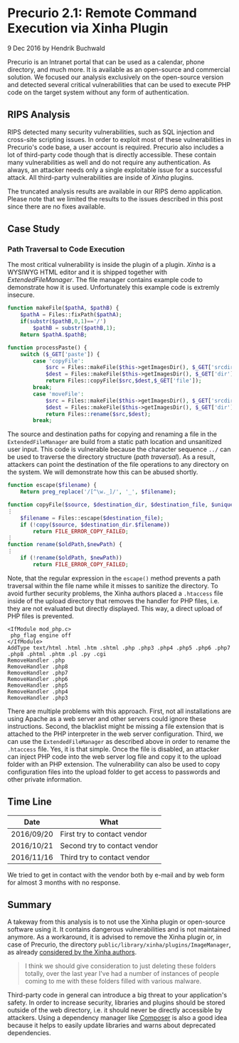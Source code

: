 # Precurio 2.1: Remote Command Execution via Xinha Plugin

9 Dec 2016 by Hendrik Buchwald

Precurio is an Intranet portal that can be used as a calendar, phone
directory, and much more. It is available as an open-source and
commercial solution. We focused our analysis exclusively on the
open-source version and detected several critical vulnerabilities that
can be used to execute PHP code on the target system without any form of
authentication.

## RIPS Analysis

RIPS detected many security vulnerabilities, such as SQL injection and
cross-site scripting issues. In order to exploit most of these
vulnerabilities in Precurio's code base, a user account is required.
Precurio also includes a lot of third-party code though that is directly
accessible. These contain many vulnerabilities as well and do not
require any authentication. As always, an attacker needs only a single
exploitable issue for a successful attack. All third-party
vulnerabilities are inside of *Xinha* plugins.

The truncated analysis results are available in our RIPS demo
application. Please note that we limited the results to the issues
described in this post since there are no fixes available.

## Case Study

### Path Traversal to Code Execution

The most critical vulnerability is inside the plugin of a plugin.
*Xinha* is a WYSIWYG HTML editor and it is shipped together with
*ExtendedFileManager*. The file manager contains example code to
demonstrate how it is used. Unfortunately this example code is extremly
insecure.

```php
function makeFile($pathA, $pathB) {
    $pathA = Files::fixPath($pathA);
    if(substr($pathB,0,1)=='/')
        $pathB = substr($pathB,1);
    Return $pathA.$pathB;
```

```php
function processPaste() {
    switch ($_GET['paste']) {
        case 'copyFile':
            $src = Files::makeFile($this->getImagesDir(), $_GET['srcdir'].$_GET['file']);
            $dest = Files::makeFile($this->getImagesDir(), $_GET['dir']);
            return Files::copyFile($src,$dest,$_GET['file']);
        break;
        case 'moveFile':
            $src = Files::makeFile($this->getImagesDir(), $_GET['srcdir'].$_GET['file']);
            $dest = Files::makeFile($this->getImagesDir(), $_GET['dir'].$_GET['file']);
            return Files::rename($src,$dest);
        break;
```

The source and destination paths for copying and renaming a file in the
`ExtendedFileManager` are build from a static path location and
unsanitized user input. This code is vulnerable because the character
sequence `../` can be used to traverse the directory structure (*path
traversal*). As a result, attackers can point the destination of the
file operations to any directory on the system. We will demonstrate how
this can be abused shortly.

```php
function escape($filename) {
    Return preg_replace('/[^\w._]/', '_', $filename);
```

```php
function copyFile($source, $destination_dir, $destination_file, $unique=true) {
⋮
    $filename = Files::escape($destination_file);
    if (!copy($source, $destination_dir.$filename))
        return FILE_ERROR_COPY_FAILED;
⋮
function rename($oldPath,$newPath) {
⋮
    if (!rename($oldPath, $newPath))
        return FILE_ERROR_COPY_FAILED;
```

Note, that the regular expression in the `escape()` method prevents a
path traversal within the file name while it misses to sanitize the
directory. To avoid further security problems, the Xinha authors placed
a `.htaccess` file inside of the upload directory that removes the
handler for PHP files, i.e. they are not evaluated but directly
displayed. This way, a direct upload of PHP files is prevented.

```
<IfModule mod_php.c>
 php_flag engine off
</IfModule>
AddType text/html .html .htm .shtml .php .php3 .php4 .php5 .php6 .php7 .php8 .phtml .phtm .pl .py .cgi
RemoveHandler .php
RemoveHandler .php8
RemoveHandler .php7
RemoveHandler .php6
RemoveHandler .php5
RemoveHandler .php4
RemoveHandler .php3
```

There are multiple problems with this approach. First, not all
installations are using Apache as a web server and other servers could
ignore these instructions. Second, the blacklist might be missing a file
extension that is attached to the PHP interpreter in the web server
configuration. Third, we can use the `ExtendedFileManager` as described
above in order to rename the `.htaccess` file. Yes, it is that simple.
Once the file is disabled, an attacker can inject PHP code into the web
server log file and copy it to the upload folder with an PHP extension.
The vulnerability can also be used to copy configuration files into the
upload folder to get access to passwords and other private information.

## Time Line

| Date | What |
|------|------|
| 2016/09/20 | First try to contact vendor |
| 2016/10/21 | Second try to contact vendor |
| 2016/11/16 | Third try to contact vendor |

We tried to get in contact with the vendor both by e-mail and by web
form for almost 3 months with no response.

## Summary

A takeway from this analysis is to not use the Xinha plugin or
open-source software using it. It contains dangerous vulnerabilities and
is not maintained anymore. As a workaround, it is advised to remove the
Xinha plugin or, in case of Precurio, the directory
`public/library/xinha/plugins/ImageManager`, as already [considered by
the Xinha
authors](http://xinha.webfactional.com/ticket/1478).

> I think we should give consideration to just deleting these folders totally,
> over the last year I've had a number of instances of people coming to me
> with these folders filled with various malware.

Third-party code in general can introduce a big threat to your
application's safety. In order to increase security, libraries and
plugins should be stored outside of the web directory, i.e. it should
never be directly accessible by attackers. Using a dependency manager
like
[Composer](https://getcomposer.org/)
is also a good idea because it helps to easily update libraries and
warns about deprecated dependencies.
